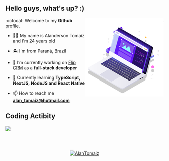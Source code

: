 ## Hello guys, what's up? :)

<p align="left">
  <img src="pc.svg" width="250px" align="right" alt="Computador">
</p>

:octocat: Welcome to my **Github** profile.

- 🙋🏻 My name is Alanderson Tomaiz and i'm 24 years old

- 🏝 I'm from Paraná, Brazil

- 🔭 I’m currently working on [Flip CRM](https://flipcrm.com.br/) as a **full-stack developer**

- 🚀 Currently learning **TypeScript, NextJS, NodeJS and React Native**

- 📫 How to reach me **alan_tomaiz@hotmail.com**

## Coding Actibity
<a href="https://github.com/AlanTomaiz"><img width="415px" align="center" src="https://github-readme-stats.vercel.app/api/top-langs/?username=alantomaiz&langs_count=8&layout=compact&theme=omni&hide_border=true&include_all_commits=true&count_private=true&)" /></a>

<br>
<br>
<p align="center">
  <a href="https://www.linkedin.com/in/alantomaiz/"><img alt="AlanTomaiz" src="https://img.shields.io/badge/-AlanTomaiz-5965e0?style=flat&logo=Linkedin&logoColor=white" /></a>
</p>
